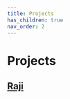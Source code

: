 ```yaml
---
title: Projects
has_children: true
nav_order: 2
---
```


# Projects

## [Raji](https://cwang1221.github.io/docs/raji/raji.html)

